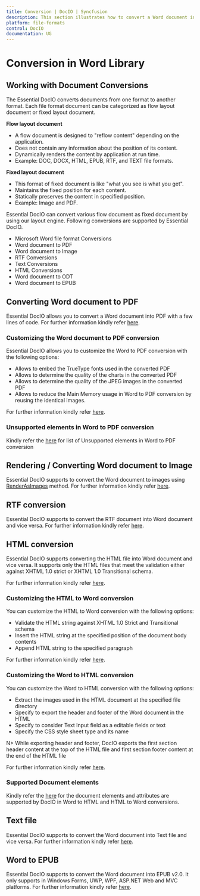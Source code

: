 ```yaml
---
title: Conversion | DocIO | Syncfusion
description: This section illustrates how to convert a Word document into other supported file formats using Syncfusion Word library (Essential DocIO)
platform: file-formats
control: DocIO
documentation: UG
---
```

# Conversion in Word Library

## Working with Document Conversions

The Essential DocIO converts documents from one format to another format. Each file format document can be categorized as flow layout document or fixed layout document.

**Flow layout document**

* A flow document is designed to "reflow content" depending on the application.
* Does not contain any information about the position of its content.
* Dynamically renders the content by application at run time.
* Example: DOC, DOCX, HTML, EPUB, RTF, and TEXT file formats.

**Fixed layout document**

* This format of fixed document is like "what you see is what you get".
* Maintains the fixed position for each content.
* Statically preserves the content in specified position.
* Example: Image and PDF.


Essential DocIO can convert various flow document as fixed document by using our layout engine. Following conversions are supported by Essential DocIO.

* Microsoft Word file format Conversions
* Word document to PDF
* Word document to Image
* RTF Conversions
* Text Conversions
* HTML Conversions
* Word document to ODT
* Word document to EPUB

## Converting Word document to PDF

Essential DocIO allows you to convert a Word document into PDF with a few lines of code. For further information kindly refer [here](https://help.syncfusion.com/file-formats/docio/word-to-pdf#).


### Customizing the Word document to PDF conversion

Essential DocIO allows you to customize the Word to PDF conversion with the following options:

* Allows to embed the TrueType fonts used in the converted PDF
* Allows to determine the quality of the charts in the converted PDF 
* Allows to determine the quality of the JPEG images in the converted PDF
* Allows to reduce the Main Memory usage in Word to PDF conversion by reusing the identical images.

For further information kindly refer [here](https://help.syncfusion.com/file-formats/docio/word-to-pdf#customization-settings#).
 
 
### Unsupported elements in Word to PDF conversion

Kindly refer the [here](https://help.syncfusion.com/file-formats/docio/word-to-pdf#unsupported-elements-in-word-to-pdf-conversion#) for list of Unsupported elements in Word to PDF conversion


## Rendering / Converting Word document to Image

Essential DocIO supports to convert the Word document to images using [RenderAsImages](https://help.syncfusion.com/cr/file-formats/Syncfusion.DocIO.DLS.WordDocument.html#Syncfusion_DocIO_DLS_WordDocument_RenderAsImages_Syncfusion_DocIO_DLS_ImageType_) method. For further information kindly refer [here](https://help.syncfusion.com/file-formats/docio/word-to-image#).


## RTF conversion 

Essential DocIO supports to convert the RTF document into Word document and vice versa. For further information kindly refer [here](https://help.syncfusion.com/file-formats/docio/rtf#).


## HTML conversion

Essential DocIO supports converting the HTML file into Word document and vice versa. It supports only the HTML files that meet the validation either against XHTML 1.0 strict or XHTML 1.0 Transitional schema. 

For further information kindly refer [here](https://help.syncfusion.com/file-formats/docio/html#).


### Customizing the HTML to Word conversion

You can customize the HTML to Word conversion with the following options:

* Validate the HTML string against XHTML 1.0 Strict and Transitional schema
* Insert the HTML string at the specified position of the document body contents
* Append HTML string to the specified paragraph

For further information kindly refer [here](https://help.syncfusion.com/file-formats/docio/html#customization-settings#).

### Customizing the Word to HTML conversion

You can customize the Word to HTML conversion with the following options:

* Extract the images used in the HTML document at the specified file directory 
* Specify to export the header and footer of the Word document in the HTML 
* Specify to consider Text Input field as a editable fields or text 
* Specify the CSS style sheet type and its name

N> 
While exporting header and footer, DocIO exports the first section header content at the top of the HTML file and first section footer content at the end of the HTML file

For further information kindly refer [here](https://help.syncfusion.com/file-formats/docio/html#customization-settings#).

### Supported Document elements

Kindly refer the [here](https://help.syncfusion.com/file-formats/docio/html#supported-and-unsupported-items#) for the document elements and attributes are supported by DocIO in Word to HTML and HTML to Word conversions.


## Text file

Essential DocIO supports to convert the Word document into Text file and vice versa. For further information kindly refer [here](https://help.syncfusion.com/file-formats/docio/text#).

  
## Word to EPUB

Essential DocIO supports to convert the Word document into EPUB v2.0. It only supports in Windows Forms, UWP, WPF, ASP.NET Web and MVC platforms. For further information kindly refer [here](https://help.syncfusion.com/file-formats/docio/word-to-epub#).
